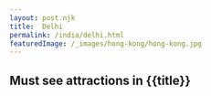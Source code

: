 ```yaml
---
layout: post.njk
title: 	Delhi
permalink: /india/delhi.html
featuredImage: /_images/hong-kong/hong-kong.jpg
---
```

## Must see attractions in {{title}}